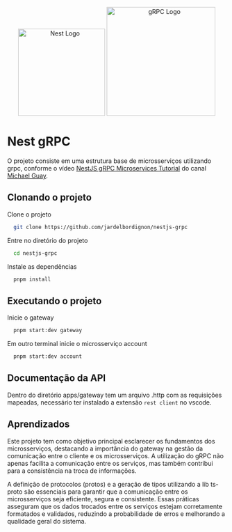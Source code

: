 <p align="center">
  <a href="http://nestjs.com/" target="blank"><img src="https://nestjs.com/img/logo-small.svg" width="200" alt="Nest Logo" /></a>
  <a href="https://grpc.io/" target="blank"><img src="https://grpc.io/img/logos/grpc-icon-color.png" width="250" alt="gRPC Logo" /></a>
</p>

[circleci-image]: https://img.shields.io/circleci/build/github/nestjs/nest/master?token=abc123def456
[circleci-url]: https://circleci.com/gh/nestjs/nest

 # Nest gRPC

O projeto consiste em uma estrutura base de microsserviços utilizando grpc, conforme o vídeo [NestJS gRPC Microservices Tutorial](https://www.youtube.com/watch?v=UkWcjVWs2UQ) do canal [Michael Guay](https://www.youtube.com/@mguay).


## Clonando o projeto

Clone o projeto

```bash
  git clone https://github.com/jardelbordignon/nestjs-grpc
```

Entre no diretório do projeto

```bash
  cd nestjs-grpc
```

Instale as dependências

```bash
  pnpm install
```

## Executando o projeto

Inicie o gateway

```bash
  pnpm start:dev gateway
```

Em outro terminal inicie o microsserviço account

```bash
  pnpm start:dev account
```
## Documentação da API

Dentro do diretório apps/gateway tem um arquivo .http com as requisições mapeadas, necessário ter instalado a extensão `rest client` no vscode.


## Aprendizados

Este projeto tem como objetivo principal esclarecer os fundamentos dos microsserviços, destacando a importância do gateway na gestão da comunicação entre o cliente e os microsserviços. A utilização do gRPC não apenas facilita a comunicação entre os serviços, mas também contribui para a consistência na troca de informações.

A definição de protocolos (protos) e a geração de tipos utilizando a lib ts-proto são essenciais para garantir que a comunicação entre os microsserviços seja eficiente, segura e consistente. Essas práticas asseguram que os dados trocados entre os serviços estejam corretamente formatados e validados, reduzindo a probabilidade de erros e melhorando a qualidade geral do sistema.
